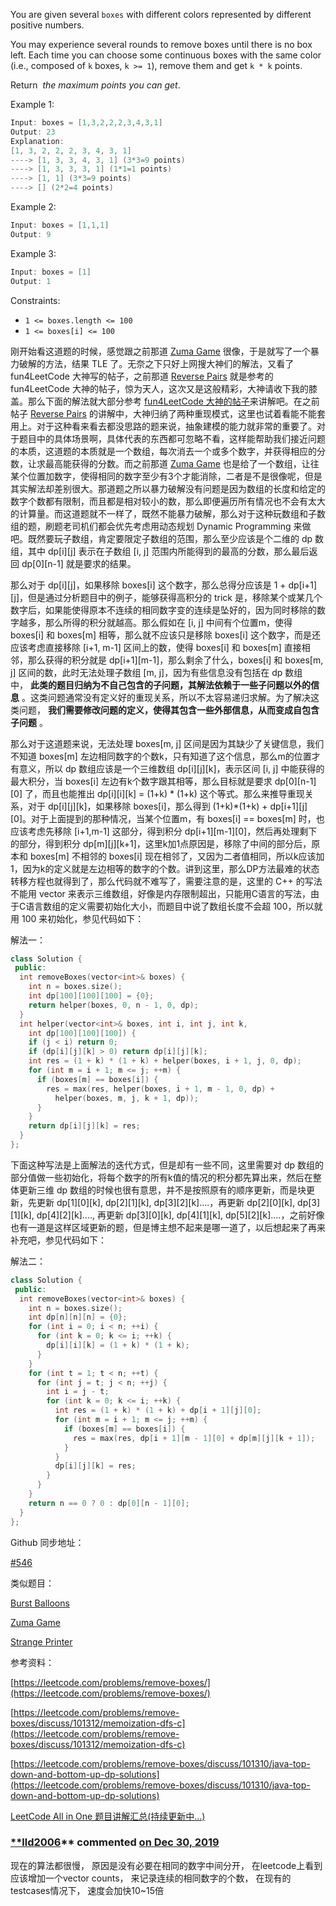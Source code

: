 You are given several `boxes` with different colors represented by different positive numbers.

You may experience several rounds to remove boxes until there is no box left. Each time you can choose some continuous boxes with the same color (i.e., composed of `k` boxes, `k >= 1`), remove them and get `k * k` points.

Return  _the maximum points you can get_.

Example 1:

```cpp
Input: boxes = [1,3,2,2,2,3,4,3,1]
Output: 23
Explanation:
[1, 3, 2, 2, 2, 3, 4, 3, 1] 
----> [1, 3, 3, 4, 3, 1] (3*3=9 points) 
----> [1, 3, 3, 3, 1] (1*1=1 points) 
----> [1, 1] (3*3=9 points) 
----> [] (2*2=4 points)
```

Example 2:

```cpp
Input: boxes = [1,1,1]
Output: 9
```

Example 3:

```cpp
Input: boxes = [1]
Output: 1
```

Constraints:

- `1 <= boxes.length <= 100`
- `1 <= boxes[i] <= 100`

刚开始看这道题的时候，感觉跟之前那道 [Zuma Game](http://www.cnblogs.com/grandyang/p/6759881.html) 很像，于是就写了一个暴力破解的方法，结果 TLE 了。无奈之下只好上网搜大神们的解法，又看了 fun4LeetCode 大神写的帖子，之前那道 [Reverse Pairs](http://www.cnblogs.com/grandyang/p/6657956.html) 就是参考的 fun4LeetCode 大神的帖子，惊为天人，这次又是这般精彩，大神请收下我的膝盖。那么下面的解法就大部分参考 [fun4LeetCode 大神的帖子](https://discuss.leetcode.com/topic/84687/java-top-down-and-bottom-up-dp-solutions)来讲解吧。在之前帖子 [Reverse Pairs](http://www.cnblogs.com/grandyang/p/6657956.html) 的讲解中，大神归纳了两种重现模式，这里也试着看能不能套用上。对于这种看来看去都没思路的题来说，抽象建模的能力就非常的重要了。对于题目中的具体场景啊，具体代表的东西都可忽略不看，这样能帮助我们接近问题的本质，这道题的本质就是一个数组，每次消去一个或多个数字，并获得相应的分数，让求最高能获得的分数。而之前那道 [Zuma Game](http://www.cnblogs.com/grandyang/p/6759881.html) 也是给了一个数组，让往某个位置加数字，使得相同的数字至少有3个才能消除，二者是不是很像呢，但是其实解法却差别很大。那道题之所以暴力破解没有问题是因为数组的长度和给定的数字个数都有限制，而且都是相对较小的数，那么即便遍历所有情况也不会有太大的计算量。而这道题就不一样了，既然不能暴力破解，那么对于这种玩数组和子数组的题，刷题老司机们都会优先考虑用动态规划 Dynamic Programming 来做吧。既然要玩子数组，肯定要限定子数组的范围，那么至少应该是个二维的 dp 数组，其中 dp\[i\]\[j\] 表示在子数组 \[i, j\] 范围内所能得到的最高的分数，那么最后返回 dp\[0\]\[n-1\] 就是要求的结果。

那么对于 dp\[i\]\[j\]，如果移除 boxes\[i\] 这个数字，那么总得分应该是 1 + dp\[i+1\]\[j\]，但是通过分析题目中的例子，能够获得高积分的 trick 是，移除某个或某几个数字后，如果能使得原本不连续的相同数字变的连续是坠好的，因为同时移除的数字越多，那么所得的积分就越高。那么假如在 \[i, j\] 中间有个位置m，使得 boxes\[i\] 和 boxes\[m\] 相等，那么就不应该只是移除 boxes\[i\] 这个数字，而是还应该考虑直接移除 \[i+1, m-1\] 区间上的数，使得 boxes\[i\] 和 boxes\[m\] 直接相邻，那么获得的积分就是 dp\[i+1\]\[m-1\]，那么剩余了什么，boxes\[i\] 和 boxes\[m, j\] 区间的数，此时无法处理子数组 \[m, j\]，因为有些信息没有包括在 dp 数组中， **此类的题目归纳为不自己包含的子问题，其解法依赖于一些子问题以外的信息** 。这类问题通常没有定义好的重现关系，所以不太容易递归求解。为了解决这类问题， **我们需要修改问题的定义，使得其包含一些外部信息，从而变成自包含子问题** 。

那么对于这道题来说，无法处理 boxes\[m, j\] 区间是因为其缺少了关键信息，我们不知道 boxes\[m\] 左边相同数字的个数k，只有知道了这个信息，那么m的位置才有意义，所以 dp 数组应该是一个三维数组 dp\[i\]\[j\]\[k\]，表示区间 \[i, j\] 中能获得的最大积分，当 boxes\[i\] 左边有k个数字跟其相等，那么目标就是要求 dp\[0\]\[n-1\]\[0\] 了，而且也能推出 dp\[i\]\[i\]\[k\] = (1+k) * (1+k) 这个等式。那么来推导重现关系，对于 dp\[i\]\[j\]\[k\]，如果移除 boxes\[i\]，那么得到 (1+k)\*(1+k) + dp\[i+1\]\[j\]\[0\]。对于上面提到的那种情况，当某个位置m，有 boxes\[i\] == boxes\[m\] 时，也应该考虑先移除 \[i+1,m-1\] 这部分，得到积分 dp\[i+1\]\[m-1\]\[0\]，然后再处理剩下的部分，得到积分 dp\[m\]\[j\]\[k+1\]，这里k加1点原因是，移除了中间的部分后，原本和 boxes\[m\] 不相邻的 boxes\[i\] 现在相邻了，又因为二者值相同，所以k应该加1，因为k的定义就是左边相等的数字的个数。讲到这里，那么DP方法最难的状态转移方程也就得到了，那么代码就不难写了，需要注意的是，这里的 C++ 的写法不能用 vector 来表示三维数组，好像是内存限制超出，只能用C语言的写法，由于C语言数组的定义需要初始化大小，而题目中说了数组长度不会超 100，所以就用 100 来初始化，参见代码如下：

解法一：

```cpp
class Solution {
 public:
  int removeBoxes(vector<int>& boxes) {
    int n = boxes.size();
    int dp[100][100][100] = {0};
    return helper(boxes, 0, n - 1, 0, dp);
  }
  int helper(vector<int>& boxes, int i, int j, int k,
    int dp[100][100][100]) {
    if (j < i) return 0;
    if (dp[i][j][k] > 0) return dp[i][j][k];
    int res = (1 + k) * (1 + k) + helper(boxes, i + 1, j, 0, dp);
    for (int m = i + 1; m <= j; ++m) {
      if (boxes[m] == boxes[i]) {
        res = max(res, helper(boxes, i + 1, m - 1, 0, dp) +
          helper(boxes, m, j, k + 1, dp));
      }
    }
    return dp[i][j][k] = res;
  }
};
```

下面这种写法是上面解法的迭代方式，但是却有一些不同，这里需要对 dp 数组的部分值做一些初始化，将每个数字的所有k值的情况的积分都先算出来，然后在整体更新三维 dp 数组的时候也很有意思，并不是按照原有的顺序更新，而是块更新，先更新 dp\[1\]\[0\]\[k\], dp\[2\]\[1\]\[k\], dp\[3\]\[2\]\[k\]....，再更新 dp\[2\]\[0\]\[k\], dp\[3\]\[1\]\[k\], dp\[4\]\[2\]\[k\]...., 再更新 dp\[3\]\[0\]\[k\], dp\[4\]\[1\]\[k\], dp\[5\]\[2\]\[k\]....，之前好像也有一道是这样区域更新的题，但是博主想不起来是哪一道了，以后想起来了再来补充吧，参见代码如下：

解法二：

```cpp
class Solution {
 public:
  int removeBoxes(vector<int>& boxes) {
    int n = boxes.size();
    int dp[n][n][n] = {0};
    for (int i = 0; i < n; ++i) {
      for (int k = 0; k <= i; ++k) {
        dp[i][i][k] = (1 + k) * (1 + k);
      }   
    }
    for (int t = 1; t < n; ++t) {
      for (int j = t; j < n; ++j) {
        int i = j - t;
        for (int k = 0; k <= i; ++k) {
          int res = (1 + k) * (1 + k) + dp[i + 1][j][0];
          for (int m = i + 1; m <= j; ++m) {
            if (boxes[m] == boxes[i]) {
              res = max(res, dp[i + 1][m - 1][0] + dp[m][j][k + 1]);
            }
          }
          dp[i][j][k] = res;
        }
      }
    }
    return n == 0 ? 0 : dp[0][n - 1][0];
  }
};
```

Github 同步地址：

[#546](https://github.com/grandyang/leetcode/issues/546)

类似题目：

[Burst Balloons](http://www.cnblogs.com/grandyang/p/5006441.html)

[Zuma Game](http://www.cnblogs.com/grandyang/p/6759881.html)

[Strange Printer](http://www.cnblogs.com/grandyang/p/8319913.html)

参考资料：

[https://leetcode.com/problems/remove-boxes/](https://leetcode.com/problems/remove-boxes/)

[https://leetcode.com/problems/remove-boxes/discuss/101312/memoization-dfs-c](https://leetcode.com/problems/remove-boxes/discuss/101312/memoization-dfs-c)

[https://leetcode.com/problems/remove-boxes/discuss/101310/java-top-down-and-bottom-up-dp-solutions](https://leetcode.com/problems/remove-boxes/discuss/101310/java-top-down-and-bottom-up-dp-solutions)

[LeetCode All in One 题目讲解汇总(持续更新中...)](http://www.cnblogs.com/grandyang/p/4606334.html)

### [\*\*lld2006](https://github.com/lld2006)\*\* commented [on Dec 30, 2019](https://github.com/grandyang/leetcode/issues/546#issuecomment-569563185)

现在的算法都很慢， 原因是没有必要在相同的数字中间分开， 在leetcode上看到应该增加一个vector counts， 来记录连续的相同数字的个数， 在现有的testcases情况下， 速度会加快10~15倍

